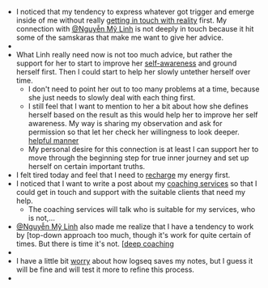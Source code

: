 - I noticed that my tendency to express whatever got trigger and emerge inside of me without really [getting in touch with reality](<getting in touch with reality.md>) first. My connection with [@Nguyễn Mỹ Linh](<@Nguyễn Mỹ Linh.md>) is not deeply in touch because it hit some of the samskaras that make me want to give her advice. 
- 
- What Linh really need now is not too much advice, but rather the support for her to start to improve her [self-awareness](<self-awareness.md>) and ground herself first. Then I could start to help her slowly untether herself over time.
    - I don't need to point her out to too many problems at a time, because she just needs to slowly deal with each thing first. 
    - I still feel that I want to mention to her a bit about how she defines herself based on the result as this would help her to improve her self awareness. My way is sharing my observation and ask for permission so that let her check her willingness to look deeper. [helpful manner](<helpful manner.md>)
    - My personal desire for this connection is at least I can support her to move through the beginning step for true inner journey and set up herself on certain important truths.
- I felt tired today and feel that I need to [recharge](<recharge.md>) my energy first.
- I noticed that I want to write a post about my [coaching services](<coaching services.md>) so that I could get in touch and support with the suitable clients that need my help.
    - The coaching services will talk who is suitable for my services, who is not,...
- [@Nguyễn Mỹ Linh](<@Nguyễn Mỹ Linh.md>) also made me realize that I have a tendency to work by [top-down approach  too much, though it's work for quite certain of times. But there is time it's not. [[deep coaching](<top-down approach  too much, though it's work for quite certain of times. But there is time it's not. [[deep coaching.md>) 
- 
- I have a little bit [worry](<worry.md>) about how logseq saves my notes, but I guess it will be fine and will test it more to refine this process.
- 
